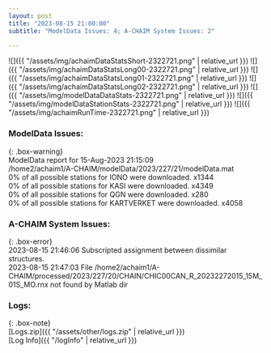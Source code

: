 ```yaml
---
layout: post
title: "2023-08-15 21:00:00"
subtitle: "ModelData Issues: 4; A-CHAIM System Issues: 2"

---
```


![]({{ "/assets/img/achaimDataStatsShort-2322721.png" | relative_url }})
![]({{ "/assets/img/achaimDataStatsLong00-2322721.png" | relative_url }})
![]({{ "/assets/img/achaimDataStatsLong01-2322721.png" | relative_url }})
![]({{ "/assets/img/achaimDataStatsLong02-2322721.png" | relative_url }})
![]({{ "/assets/img/modelDataDataStats-2322721.png" | relative_url }})
![]({{ "/assets/img/modelDataStationStats-2322721.png" | relative_url }})
![]({{ "/assets/img/achaimRunTime-2322721.png" | relative_url }})


### ModelData Issues:  
  
{: .box-warning}  
 ModelData report for 15-Aug-2023 21:15:09   
 /home2/achaim1/A-CHAIM/modelData/2023/227/21/modelData.mat   
 0% of all possible stations for IONO were downloaded. x1344   
 0% of all possible stations for KASI were downloaded. x4349   
 0% of all possible stations for QGN were downloaded. x280   
 0% of all possible stations for KARTVERKET were downloaded. x4058   
  
### A-CHAIM System Issues:  
  
{: .box-error}  
2023-08-15 21:46:06 Subscripted assignment between dissimilar structures.  
2023-08-15 21:47:03 File /home2/achaim1/A-CHAIM/processed/2023/227/20/CHAIN/CHIC00CAN_R_20232272015_15M_01S_MO.rnx not found by Matlab dir  

### Logs:  
  
{: .box-note}  
[Logs.zip]({{ "/assets/other/logs.zip" | relative_url }})  
[Log Info]({{ "/logInfo" | relative_url }})  
